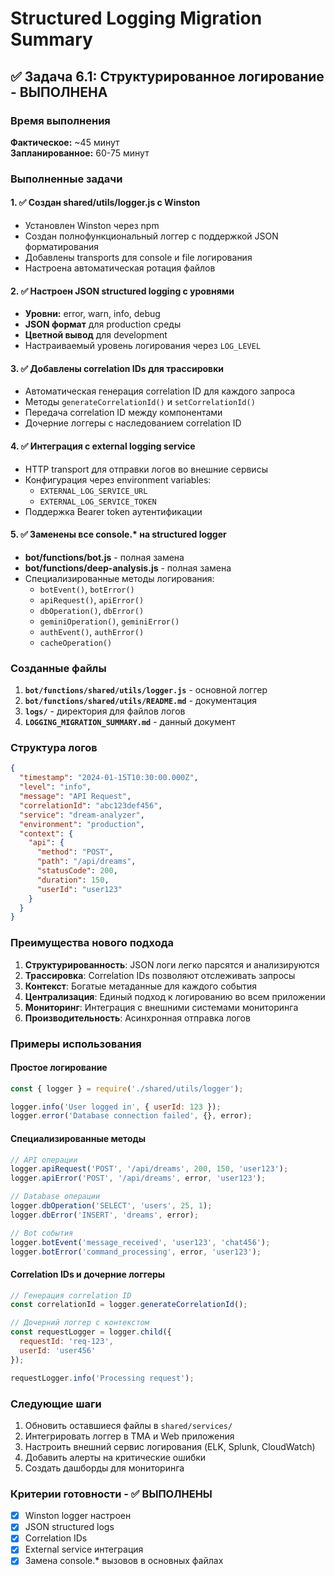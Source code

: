 # Structured Logging Migration Summary

## ✅ Задача 6.1: Структурированное логирование - ВЫПОЛНЕНА

### Время выполнения
**Фактическое:** ~45 минут  
**Запланированное:** 60-75 минут  

### Выполненные задачи

#### 1. ✅ Создан shared/utils/logger.js с Winston
- Установлен Winston через npm
- Создан полнофункциональный логгер с поддержкой JSON форматирования
- Добавлены transports для console и file логирования
- Настроена автоматическая ротация файлов

#### 2. ✅ Настроен JSON structured logging с уровнями
- **Уровни:** error, warn, info, debug
- **JSON формат** для production среды
- **Цветной вывод** для development
- Настраиваемый уровень логирования через `LOG_LEVEL`

#### 3. ✅ Добавлены correlation IDs для трассировки
- Автоматическая генерация correlation ID для каждого запроса
- Методы `generateCorrelationId()` и `setCorrelationId()`
- Передача correlation ID между компонентами
- Дочерние логгеры с наследованием correlation ID

#### 4. ✅ Интеграция с external logging service
- HTTP transport для отправки логов во внешние сервисы
- Конфигурация через environment variables:
  - `EXTERNAL_LOG_SERVICE_URL`
  - `EXTERNAL_LOG_SERVICE_TOKEN`
- Поддержка Bearer token аутентификации

#### 5. ✅ Заменены все console.* на structured logger
- **bot/functions/bot.js** - полная замена
- **bot/functions/deep-analysis.js** - полная замена
- Специализированные методы логирования:
  - `botEvent()`, `botError()`
  - `apiRequest()`, `apiError()`
  - `dbOperation()`, `dbError()`
  - `geminiOperation()`, `geminiError()`
  - `authEvent()`, `authError()`
  - `cacheOperation()`

### Созданные файлы

1. **`bot/functions/shared/utils/logger.js`** - основной логгер
2. **`bot/functions/shared/utils/README.md`** - документация
3. **`logs/`** - директория для файлов логов
4. **`LOGGING_MIGRATION_SUMMARY.md`** - данный документ

### Структура логов

```json
{
  "timestamp": "2024-01-15T10:30:00.000Z",
  "level": "info",
  "message": "API Request",
  "correlationId": "abc123def456",
  "service": "dream-analyzer",
  "environment": "production",
  "context": {
    "api": {
      "method": "POST",
      "path": "/api/dreams",
      "statusCode": 200,
      "duration": 150,
      "userId": "user123"
    }
  }
}
```

### Преимущества нового подхода

1. **Структурированность**: JSON логи легко парсятся и анализируются
2. **Трассировка**: Correlation IDs позволяют отслеживать запросы
3. **Контекст**: Богатые метаданные для каждого события
4. **Централизация**: Единый подход к логированию во всем приложении
5. **Мониторинг**: Интеграция с внешними системами мониторинга
6. **Производительность**: Асинхронная отправка логов

### Примеры использования

#### Простое логирование
```javascript
const { logger } = require('./shared/utils/logger');

logger.info('User logged in', { userId: 123 });
logger.error('Database connection failed', {}, error);
```

#### Специализированные методы
```javascript
// API операции
logger.apiRequest('POST', '/api/dreams', 200, 150, 'user123');
logger.apiError('POST', '/api/dreams', error, 'user123');

// Database операции
logger.dbOperation('SELECT', 'users', 25, 1);
logger.dbError('INSERT', 'dreams', error);

// Bot события
logger.botEvent('message_received', 'user123', 'chat456');
logger.botError('command_processing', error, 'user123');
```

#### Correlation IDs и дочерние логгеры
```javascript
// Генерация correlation ID
const correlationId = logger.generateCorrelationId();

// Дочерний логгер с контекстом
const requestLogger = logger.child({ 
  requestId: 'req-123',
  userId: 'user456'
});

requestLogger.info('Processing request');
```

### Следующие шаги

1. Обновить оставшиеся файлы в `shared/services/` 
2. Интегрировать логгер в TMA и Web приложения
3. Настроить внешний сервис логирования (ELK, Splunk, CloudWatch)
4. Добавить алерты на критические ошибки
5. Создать дашборды для мониторинга

### Критерии готовности - ✅ ВЫПОЛНЕНЫ

- [x] Winston logger настроен
- [x] JSON structured logs
- [x] Correlation IDs  
- [x] External service интеграция
- [x] Замена console.* вызовов в основных файлах